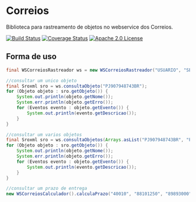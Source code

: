 # Correios

Biblioteca para rastreamento de objetos no webservice dos Correios.

[![Build Status](https://travis-ci.org/wmixlabs/correios.svg?branch=master)](http://travis-ci.org/#!/wmixlabs/correios)
[![Coverage Status](https://coveralls.io/repos/github/wmixlabs/correios/badge.svg?branch=master)](https://coveralls.io/github/wmixlabs/correios?branch=master)
[![Apache 2.0 License](https://img.shields.io/badge/license-apache%202.0-green.svg) ](https://github.com/wmixlabs/correios/blob/master/LICENSE)

## Forma de uso

```java
final WSCorreiosRastreador ws = new WSCorreiosRastreador("USUARIO", "SENHA");

//consultar um unico objeto
final Sroxml sro = ws.consultaObjeto("PJ907948743BR");
for (Objeto objeto : sro.getObjeto()) { 
    System.out.println(objeto.getNome());
    System.err.println(objeto.getErro());
    for (Eventos evento : objeto.getEvento()) {
        System.out.println(evento.getDescricao());
    }
}

//consultar um varios objetos
final Sroxml sro = ws.consultaObjetos(Arrays.asList("PJ907948743BR", "PJ907948743BR"));
for (Objeto objeto : sro.getObjeto()) { 
    System.out.println(objeto.getNome());
    System.err.println(objeto.getErro());
    for (Eventos evento : objeto.getEvento()) {
        System.out.println(evento.getDescricao());
    }
}

//consultar um prazo de entrega
new WSCorreiosCalculador().calculaPrazo("40010", "88101250", "89893000");
```
